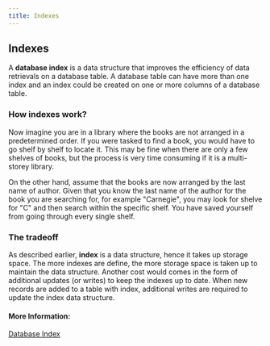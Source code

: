 ```yaml
---
title: Indexes
---
```

## Indexes

A **database index** is a data structure that improves the efficiency of data retrievals on a database table. A database table can have more than one index and an index could be created on one or more columns of a database table.

### How indexes work?
Now imagine you are in a library where the books are not arranged in a predetermined order. If you were tasked to find a book, you would have to go shelf by shelf to locate it. This may be fine when there are only a few shelves of books, but the process is very time consuming if it is a multi-storey library.

On the other hand, assume that the books are now arranged by the last name of author. Given that you know the last name of the author for the book you are searching for, for example "Carnegie", you may look for shelve for "C" and then search within the specific shelf. You have saved yourself from going through every single shelf.

### The tradeoff
As described earlier, **index** is a data structure, hence it takes up storage space. The more indexes are define, the more storage space is taken up to maintain the data structure. Another cost would comes in the form of additional updates (or writes) to keep the indexes up to date. When new records are added to a table with index, additional writes are required to update the index data structure.

#### More Information:
[Database Index](https://en.wikipedia.org/wiki/Database_index)
